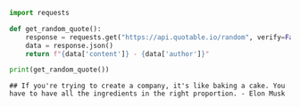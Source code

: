 ``` python
import requests

def get_random_quote():
    response = requests.get("https://api.quotable.io/random", verify=False)
    data = response.json()
    return f"{data['content']} - {data['author']}"

print(get_random_quote())
```

    ## If you're trying to create a company, it's like baking a cake. You have to have all the ingredients in the right proportion. - Elon Musk
